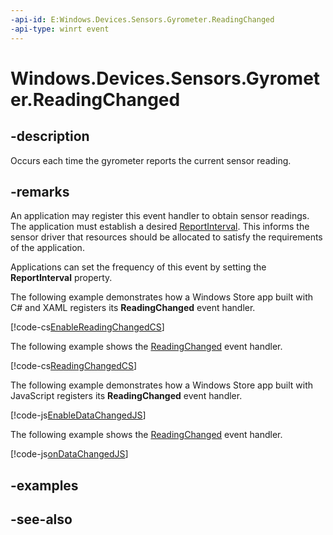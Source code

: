```yaml
---
-api-id: E:Windows.Devices.Sensors.Gyrometer.ReadingChanged
-api-type: winrt event
---
```


<!-- Event syntax
public event Windows.Foundation.TypedEventHandler ReadingChanged<Windows.Devices.Sensors.Gyrometer,  Windows.Devices.Sensors.GyrometerReadingChangedEventArgs>
-->

# Windows.Devices.Sensors.Gyrometer.ReadingChanged

## -description
Occurs each time the gyrometer reports the current sensor reading.

## -remarks
An application may register this event handler to obtain sensor readings. The application must establish a desired [ReportInterval](gyrometer_reportinterval.md). This informs the sensor driver that resources should be allocated to satisfy the requirements of the application.

Applications can set the frequency of this event by setting the **ReportInterval** property.

The following example demonstrates how a Windows Store app built with C# and XAML registers its **ReadingChanged** event handler.



[!code-cs[EnableReadingChangedCS](../windows.devices.sensors/code/gyrometer/csharp/Scenario1.xaml.cs#SnippetEnableReadingChangedCS)]

The following example shows the [ReadingChanged](gyrometer_readingchanged.md) event handler.



[!code-cs[ReadingChangedCS](../windows.devices.sensors/code/gyrometer/csharp/Scenario1.xaml.cs#SnippetReadingChangedCS)]

The following example demonstrates how a Windows Store app built with JavaScript registers its **ReadingChanged** event handler.



[!code-js[EnableDataChangedJS](../windows.devices.sensors/code/gyrometer/javascript/scenario1.js#SnippetEnableDataChangedJS)]

The following example shows the [ReadingChanged](gyrometer_readingchanged.md) event handler.



[!code-js[onDataChangedJS](../windows.devices.sensors/code/gyrometer/javascript/scenario1.js#SnippetonDataChangedJS)]

## -examples

## -see-also
